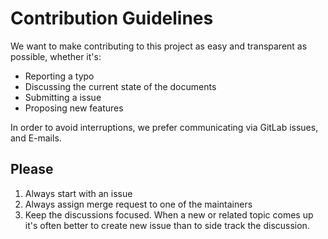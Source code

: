 # Contribution Guidelines

We want to make contributing to this project as easy and transparent as possible, whether it's:

- Reporting a typo
- Discussing the current state of the documents
- Submitting a issue
- Proposing new features

In order to avoid interruptions, we prefer communicating via GitLab issues, and E-mails.

## Please

1. Always start with an issue
2. Always assign merge request to one of the maintainers
3. Keep the discussions focused. When a new or related topic comes up it's often better to create new issue than
to side track the discussion.

